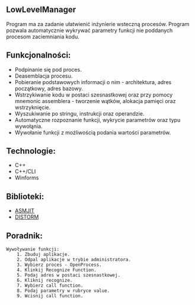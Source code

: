 ## LowLevelManager
Program ma za zadanie ułatwienić inżynierie wsteczną procesów. 
Program pozwala automatycznie wykrywać parametry funkcji nie poddanych procesom zaciemniania kodu.

## Funkcjonalności:
* Podpinanie się pod proces.
* Deasemblacja procesu.
* Pobieranie podstawowych informacji o nim - architektura, adres początkowy, adres bazowy.
* Wstrzykiwanie kodu w postaci szesnastkowej oraz przy pomocy mnemonic assemblera - tworzenie wątków, alokacja pamięci oraz wstrzyknięcie.
* Wyszukiwanie po stringu, instrukcji oraz operandzie.
* Automatyczne rozpoznanie funkcji, wykrycie parametrów oraz typu wywołąnia. 
* Wywołanie funkcji z możliwością podania wartości parametrów.

## Technologie:
* C++
* C++/CLI
* Winforms

## Biblioteki:
* [ASMJIT][asmjit]
* [DISTORM][distorm]

## Poradnik:
```
Wywoływanie funkcji:
	1. Zbuduj aplikacje.
	2. Odpal aplikacje w trybie administratora.
	3. Wybierz proces - OpenProcess.
	4. Klinkij Recognize Function.
	5. Podaj adres w postaci szesnastkowej. 
	6. Kliknij recognize.
	7. Wybierz call function.
	8. Podaj parametry w rubryce value.
	9. Wcisnij call function.
```


[asmjit]: https://github.com/asmjit/asmjit
[distorm]: https://github.com/gdabah/distorm
